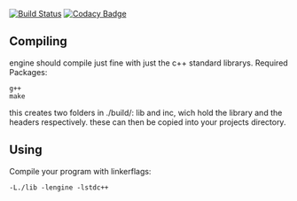 [![Build Status](https://travis-ci.org/kompetenzbolzen/engine.svg?branch=master)](https://travis-ci.org/kompetenzbolzen/engine)
[![Codacy Badge](https://api.codacy.com/project/badge/Grade/9b19f9f7a8d241368f6ee640d824b293)](https://www.codacy.com/app/kompetenzbolzen/engine?utm_source=github.com&amp;utm_medium=referral&amp;utm_content=kompetenzbolzen/engine&amp;utm_campaign=Badge_Grade)

## Compiling

engine should compile just fine with just the c++ standard librarys.
Required Packages:

    g++
    make

this creates two folders in ./build/: lib and inc, wich hold the library and the headers respectively. these can then be copied into your projects directory.

## Using

Compile your program with linkerflags:

    -L./lib -lengine -lstdc++
